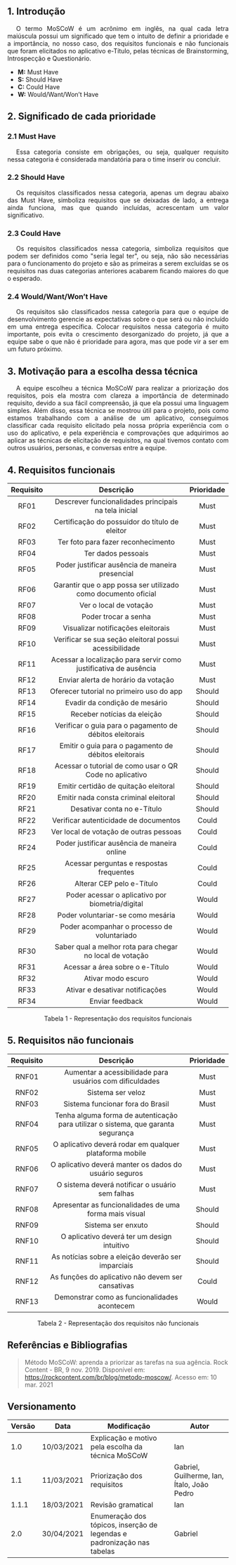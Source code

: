 ## 1. Introdução

<p style="text-indent: 20px; text-align: justify">
O termo MoSCoW é um acrônimo em inglês, na qual cada letra maiúscula possui um significado que tem o intuito de definir a prioridade e a importância, no nosso caso, dos requisitos funcionais e não funcionais que foram elicitados no aplicativo e-Título, pelas técnicas de Brainstorming, Introspecção e Questionário.
</p>

- **M:** Must Have
- **S:** Should Have
- **C:** Could Have
- **W:** Would/Want/Won’t Have

## 2. Significado de cada prioridade

### 2.1 Must Have

<p style="text-indent: 20px; text-align: justify">
Essa categoria consiste em obrigações, ou seja, qualquer requisito nessa categoria é considerada mandatória para o time inserir ou concluir.
</p>

### 2.2 Should Have

<p style="text-indent: 20px; text-align: justify">
Os requisitos classificados nessa categoria, apenas um degrau abaixo das Must Have, simboliza requisitos que se deixadas de lado, a entrega ainda funciona, mas que quando incluídas, acrescentam um valor significativo.
</p>

### 2.3 Could Have

<p style="text-indent: 20px; text-align: justify">
Os requisitos classificados nessa categoria, simboliza requisitos que podem ser definidos como "seria legal ter", ou seja, não são necessárias para o funcionamento do projeto e são as primeiras a serem excluídas se os requisitos nas duas categorias anteriores acabarem ficando maiores do que o esperado.
</p>

### 2.4 Would/Want/Won’t Have

<p style="text-indent: 20px; text-align: justify">
Os requisitos são classificados nessa categoria para que o equipe de desenvolvimento gerencie as expectativas sobre o que será ou não incluído em uma entrega específica. Colocar requisitos nessa categoria é muito importante, pois evita o crescimento desorganizado do projeto, já que a equipe sabe o que não é prioridade para agora, mas que pode vir a ser em um futuro próximo.
</p>

## 3. Motivação para a escolha dessa técnica

<p style="text-indent: 20px; text-align: justify">
A equipe escolheu a técnica MoSCoW para realizar a priorização dos requisitos, pois ela mostra com clareza a importância de determinado requisito, devido a sua fácil compreensão, já que ela possui uma linguagem simples. Além disso, essa técnica se mostrou útil para o projeto, pois como estamos trabalhando com a análise de um aplicativo, conseguimos classificar cada requisito elicitado pela nossa própria experiência com o uso do aplicativo, e pela experiência e comprovações que adquirimos ao aplicar as técnicas de elicitação de requisitos, na qual tivemos contato com outros usuários, personas, e conversas entre a equipe.
</p>

## 4. Requisitos funcionais

<center>

| Requisito | Descrição | Prioridade |
|:--:|:--:|:--:|
| RF01 | Descrever funcionalidades principais na tela inicial | Must |
| RF02 |Certificação do possuidor do título de eleitor | Must |
| RF03 | Ter foto para fazer reconhecimento | Must |
| RF04 | Ter dados pessoais | Must |
| RF05 | Poder justificar ausência de maneira presencial | Must |
| RF06 | Garantir que o app possa ser utilizado como documento oficial | Must |
| RF07 | Ver o local de votação | Must |
| RF08 | Poder trocar a senha | Must |
| RF09 | Visualizar notificações eleitorais | Must |
| RF10 | Verificar se sua seção eleitoral possui acessibilidade | Must |
| RF11 | Acessar a localização para servir como justificativa de ausência | Must |
| RF12 | Enviar alerta de horário da votação | Must |
| RF13 | Oferecer tutorial no primeiro uso do app | Should |
| RF14 | Evadir da condição de mesário | Should |
| RF15 | Receber notícias da eleição | Should |
| RF16 | Verificar o guia para o pagamento de débitos eleitorais | Should |
| RF17 | Emitir o guia para o pagamento de débitos eleitorais | Should |
| RF18 | Acessar o tutorial de como usar o QR Code no aplicativo | Should |
| RF19 | Emitir certidão de quitação eleitoral | Should |
| RF20 | Emitir nada consta criminal eleitoral | Should |
| RF21 | Desativar conta no e-Título | Should |
| RF22 | Verificar autenticidade de documentos | Could |
| RF23 | Ver local de votação de outras pessoas | Could |
| RF24 | Poder justificar ausência de maneira online| Could |
| RF25 | Acessar perguntas e respostas frequentes | Could |
| RF26 | Alterar CEP pelo e-Título | Could |
| RF27 | Poder acessar o aplicativo por biometria/digital | Would |
| RF28 | Poder voluntariar-se como mesária | Would |
| RF29 | Poder acompanhar o processo de voluntariado | Would |
| RF30 | Saber qual a melhor rota para chegar no local de votação | Would |
| RF31 | Acessar a área sobre o e-Título | Would |
| RF32 | Ativar modo escuro | Would |
| RF33 | Ativar e desativar notificações | Would |
| RF34 |Enviar feedback | Would |

<figcaption>Tabela 1 - Representação dos requisitos funcionais</figcaption>

</center>

## 5. Requisitos não funcionais

<center>

| Requisito | Descrição | Prioridade |
|:--:|:--:|:--:|
| RNF01 | Aumentar a acessibilidade para usuários com dificuldades | Must |
| RNF02 | Sistema ser veloz | Must |
| RNF03 | Sistema funcionar fora do Brasil | Must |
| RNF04 | Tenha alguma forma de autenticação para utilizar o sistema, que garanta segurança | Must |
| RNF05 | O aplicativo deverá rodar em qualquer plataforma mobile | Must |
| RNF06 | O aplicativo deverá manter os dados do usuário seguros | Must |
| RNF07 | O sistema deverá notificar o usuário sem falhas | Must |
| RNF08 | Apresentar as funcionalidades de uma forma mais visual | Should |
| RNF09 | Sistema ser enxuto | Should |
| RNF10 | O aplicativo deverá ter um design intuitivo | Should |
| RNF11 | As notícias sobre a eleição deverão ser imparciais | Should |
| RNF12 | As funções do aplicativo não devem ser cansativas | Could |
| RNF13 | Demonstrar como as funcionalidades acontecem | Would |

<figcaption>Tabela 2 - Representação dos requisitos não funcionais</figcaption>

</center>

## Referências e Bibliografias
> Método MoSCoW: aprenda a priorizar as tarefas na sua agência. Rock Content - BR, 9 nov. 2019. Disponível em: <https://rockcontent.com/br/blog/metodo-moscow/>. Acesso em: 10 mar. 2021


## Versionamento
| Versão | Data | Modificação | Autor |
|--|--|--|--|
| 1.0 | 10/03/2021 | Explicação e motivo pela escolha da técnica MoSCoW | Ian |
| 1.1 | 11/03/2021 | Priorização dos requisitos | Gabriel, Guilherme, Ian, Ítalo, João Pedro |
| 1.1.1 | 18/03/2021 | Revisão gramatical | Ian |
| 2.0 | 30/04/2021 | Enumeração dos tópicos, inserção de legendas e padronização nas tabelas | Gabriel |